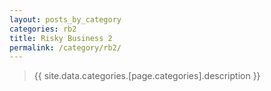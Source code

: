 ```yaml
---
layout: posts_by_category
categories: rb2
title: Risky Business 2
permalink: /category/rb2/
---
```

> {{ site.data.categories.[page.categories].description }}